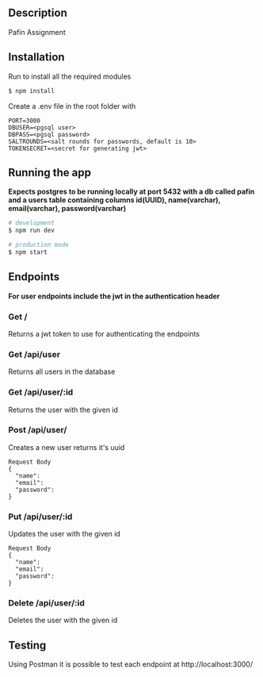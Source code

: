 ## Description

Pafin Assignment

## Installation

Run to install all the required modules
```bash
$ npm install
```
Create a .env file in the root folder with
```
PORT=3000
DBUSER=<pgsql user>
DBPASS=<pgsql password>
SALTROUNDS=<salt rounds for passwords, default is 10>
TOKENSECRET=<secret for generating jwt>
```

## Running the app

**Expects postgres to be running locally at port 5432 with a db called pafin and a users table containing columns id(UUID), name(varchar), email(varchar), password(varchar)**


```bash
# development
$ npm run dev

# production mode
$ npm start
```

## Endpoints
**For user endpoints include the jwt in the authentication header**

### Get /
Returns a jwt token to use for authenticating the endpoints

### Get /api/user
Returns all users in the database

### Get /api/user/:id
Returns the user with the given id

### Post /api/user/
Creates a new user returns it's uuid
```
Request Body
{
  "name":
  "email":
  "password":
}
```
### Put /api/user/:id
Updates the user with the given id
```
Request Body
{
  "name":
  "email":
  "password":
}
```

### Delete /api/user/:id
Deletes the user with the given id

## Testing
Using Postman it is possible to test each endpoint at http://localhost:3000/
